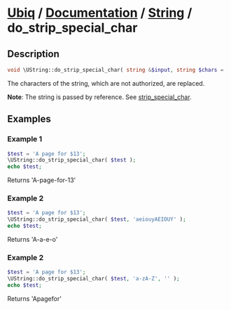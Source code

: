 [Ubiq](https://github.com/Pixel418/Ubiq#readme) / [Documentation](../index.md#readme) / [String](../index.md#string) / do_strip_special_char
======


Description
-------- 

```php
void \UString::do_strip_special_char( string &$input, string $chars = '-_a-zA-Z0-9', string $replace = '-' );
```

The characters of the string, which are not authorized, are replaced.

**Note**: The string is passed by reference. See [strip_special_char](./strip_special_char.md#readme).



Examples
--------

### Example 1

```php
$test = 'A page for $13';
\UString::do_strip_special_char( $test );
echo $test;
```
Returns 'A-page-for-13'

### Example 2

```php
$test = 'A page for $13';
\UString::do_strip_special_char( $test, 'aeiouyAEIOUY' );
echo $test;
```
Returns 'A-a-e-o'

### Example 2

```php
$test = 'A page for $13';
\UString::do_strip_special_char( $test, 'a-zA-Z', '' );
echo $test;
```
Returns 'Apagefor'
